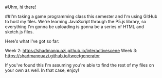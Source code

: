 #Uhm, hi there! 

##I'm taking a game programming class this semester and I'm using GitHub to host my files. We're learning JavaScript through the P5.js library, so everything I'm gonna be uploading is gonna be a series of HTML and sketch.js files.

Here's what I've got so far:

Week 2: https://shadmanquazi.github.io/interactivescene
Week 3: https://shadmanquazi.github.io/tweetgenerator

If you've found this I'm assuming you're able to find the rest of my files on your own as well. In that case, enjoy!
